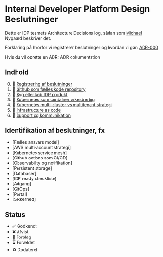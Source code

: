 # Internal Developer Platform Design Beslutninger

Dette er IDP teamets Architecture Decisions log, sådan som [Michael Nygaard](https://www.cognitect.com/blog/2011/11/15/documenting-architecture-decisions) beskriver det.

Forklaring på hvorfor vi registrerer beslutninger og hvordan vi gør: [ADR-000](000-registrering-af-beslutninger.md)

Hvis du vil oprette en ADR: [ADR dokumentation](https://github.com/test-jppolitikenshus/internal-developer-platform/wiki/Architect-Decision-Records)

## Indhold

0. 🤔  [Registrering af beslutninger](000-registrering-af-beslutninger.md)
1. 🤔  [Github som fælles kode repository](001-github-som-shared-code-repository.md)
2. 🤔  [Byg eller køb IDP produkt](002-byg-eller-køb-idp-platform.md)
3. 🤔  [Kubernetes som container orkestrering](003-kubernetes-som-container-orkestrering.md)
4. 🤔  [Kubernetes multi-cluster vs multitenant strategi](004-multicluster-vs-multitenancy.md)
5. 🤔  [Infrastructure as code](005-kubernetes-som-IAC.md)
6. 🤔  [Support og kommunikation](006-support-og-kommunikation.md)

## Identifikation af beslutninger, fx

- [Fælles ansvars model]
- [AWS multi-account strategi]
- [Kubernetes service mesh]
- [Github actions som CI/CD]
- [Observability og notifikation]
- [Persistent storage]
- [Databaser]
- [IDP ready checkliste]
- [Adgang]
- [GitOps]
- [Portal]
- [Sikkerhed]



## Status

- ✅ Godkendt
- ❌ Afvist
- 🤔 Forslag
- ⌛️ Forældet
- ♻️ Opdateret
